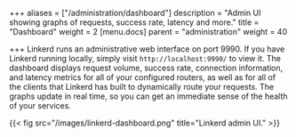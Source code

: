 +++
aliases = ["/administration/dashboard"]
description = "Admin UI showing graphs of requests, success rate, latency and more."
title = "Dashboard"
weight = 2
[menu.docs]
parent = "administration"
weight = 40

+++
Linkerd runs an administrative web interface on port 9990. If you have Linkerd
running locally, simply visit `http://localhost:9990/` to view it. The dashboard
displays request volume, success rate, connection information, and latency
metrics for all of your configured routers, as well as for all of the clients
that Linkerd has built to dynamically route your requests. The graphs update in
real time, so you can get an immediate sense of the health of your services.

{{< fig src="/images/linkerd-dashboard.png" title="Linkerd admin UI." >}}